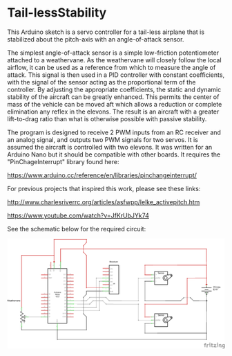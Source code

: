# Tail-lessStability
This Arduino sketch is a servo controller for a tail-less airplane that is stabilized about the pitch-axis with an angle-of-attack sensor. 

The simplest angle-of-attack sensor is a simple low-friction potentiometer attached to a weathervane. As the weathervane will closely follow the local airflow, it can be used as a reference from which to measure the angle of attack. This signal is then used in a PID controller with constant coefficients, with the signal of the sensor acting as the proportional term of the controller. By adjusting the appropriate coefficients, the static and dynamic stability of the aircraft can be greatly enhanced. This permits the center of mass of the vehicle can be moved aft which allows a reduction or complete elimination any reflex in the elevons. The result is an aircraft with a greater lift-to-drag ratio than what is otherwise possible with passive stability.  

The program is designed to receive 2 PWM inputs from an RC receiver and an analog signal, and outputs two PWM signals for two servos. It is assumed the aircraft is controlled with two elevons. It was written for an Arduino Nano but it should be compatible with other boards. It requires the "PinChageInterrupt" library found here:

  https://www.arduino.cc/reference/en/libraries/pinchangeinterrupt/

For previous projects that inspired this work, please see these links:

  http://www.charlesriverrc.org/articles/asfwpp/lelke_activepitch.htm
  
  https://www.youtube.com/watch?v=JfKrUbJYk74
  
See the schematic below for the required circuit:

![picture](tail_less_circuit_schem.png)
